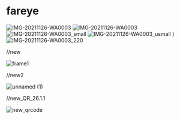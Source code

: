 # fareye
![IMG-20211126-WA0003](https://user-images.githubusercontent.com/38567476/143530275-053184ee-6ea0-4d8a-b423-6296625eae0f.jpg)
![IMG-20211126-WA0003](https://user-images.githubusercontent.com/38567476/143530939-c50a1af4-2548-4047-8273-9aefeafd276a.jpg)
![IMG-20211126-WA0003_small](https://user-images.githubusercontent.com/38567476/143543073-e84d9b30-9584-4466-a90e-c1c3883e22f1.jpg)
![IMG-20211126-WA0003_usmall](https://user-images.githubusercontent.com/38567476/143544372-0f297307-d03c-4deb-a6a9-24f6b287b8eb.jpg)
)
![IMG-20211126-WA0003_220](https://user-images.githubusercontent.com/38567476/143808565-9e02cc39-5168-4fcc-b4b1-a345a2777987.jpg)


//new

![frame1](https://user-images.githubusercontent.com/38567476/147043440-d9304579-6cf7-43f5-953b-2d015d7b869f.png)

//new2

![unnamed (1)](https://user-images.githubusercontent.com/38567476/147045883-1237a92d-9238-404f-8578-f827f07d2fd3.jpg)



//new_QR_26.1.1

![new_qrcode](https://user-images.githubusercontent.com/38567476/148168932-bb2380d2-1ee7-4533-9425-1faad29eafe9.jpeg)
